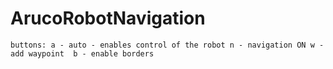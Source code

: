 ArucoRobotNavigation
====================
``buttons:
a - auto - enables control of the robot
n - navigation ON
w - add waypoint 
b - enable borders
``
